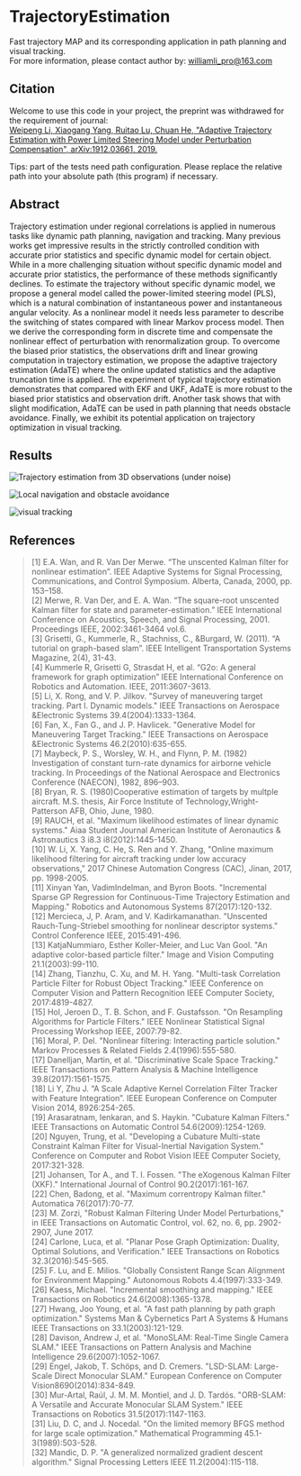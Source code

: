 ﻿# TrajectoryEstimation
Fast trajectory MAP and its corresponding application in path planning and visual tracking.  
For more information, please contact author by: williamli_pro@163.com

## Citation
Welcome to use this code in your project, the preprint was withdrawed for the requirement of journal: <br>
[Weipeng Li, Xiaogang Yang, Ruitao Lu, Chuan He, "Adaptive Trajectory Estimation with Power Limited Steering Model under Perturbation Compensation", arXiv:1912.03661, 2019.](https://arxiv.org/abs/1912.03661)

Tips: part of the tests need path configuration. Please replace the relative path into your absolute path (this program) if necessary.

## Abstract
Trajectory estimation under regional correlations is applied in numerous tasks like dynamic path planning, navigation and tracking. Many previous works get impressive results in the strictly controlled condition with accurate prior statistics and specific dynamic model for certain object. While in a more challenging situation without specific dynamic model and accurate prior statistics, the performance of these methods significantly declines. To estimate the trajectory without specific dynamic model, we propose a general model called the power-limited steering model (PLS), which is a natural combination of instantaneous power and instantaneous angular velocity. As a nonlinear model it needs less parameter to describe the switching of states compared with linear Markov process model. Then we derive the corresponding form in discrete time and compensate the nonlinear effect of perturbation with renormalization group. To overcome the biased prior statistics, the observations drift and linear growing computation in trajectory estimation, we propose the adaptive trajectory estimation (AdaTE) where the online updated statistics and the adaptive truncation time is applied. The experiment of typical trajectory estimation demonstrates that compared with EKF and UKF, AdaTE is more robust to the biased prior statistics and observation drift. Another task shows that with slight modification, AdaTE can be used in path planning that needs obstacle avoidance. Finally, we exhibit its potential application on trajectory optimization in visual tracking.

## Results
![Trajectory estimation from 3D observations (under noise)](https://github.com/WilliamLiPro/TrajectoryEstimation/tree/master/present-result/trajectory-estimation.png)

![Local navigation and obstacle avoidance](https://github.com/WilliamLiPro/TrajectoryEstimation/tree/master/present-result/online-path-planning.png)

![visual tracking](https://github.com/WilliamLiPro/TrajectoryEstimation/tree/master/present-result/visual-tracking-filtering.png)

## References
>[1]	E.A. Wan, and R. Van Der Merwe. “The unscented Kalman filter for nonlinear estimation”. IEEE Adaptive Systems for Signal Processing, Communications, and Control Symposium. Alberta, Canada, 2000, pp. 153–158.  
>[2]	Merwe, R. Van Der, and E. A. Wan. “The square-root unscented Kalman filter for state and parameter-estimation.” IEEE International Conference on Acoustics, Speech, and Signal Processing, 2001. Proceedings IEEE, 2002:3461-3464 vol.6.  
>[3]	Grisetti, G., Kummerle, R., Stachniss, C., &Burgard, W. (2011). “A tutorial on graph-based slam”. IEEE Intelligent Transportation Systems Magazine, 2(4), 31-43.  
>[4]	Kummerle R, Grisetti G, Strasdat H, et al. “G2o: A general framework for graph optimization” IEEE International Conference on Robotics and Automation. IEEE, 2011:3607-3613.  
>[5]	Li, X. Rong, and V. P. Jilkov. "Survey of maneuvering target tracking. Part I. Dynamic models." IEEE Transactions on Aerospace &Electronic Systems 39.4(2004):1333-1364.  
>[6]	Fan, X., Fan G., and J. P. Havlicek. "Generative Model for Maneuvering Target Tracking." IEEE Transactions on Aerospace &Electronic Systems 46.2(2010):635-655.    
>[7]	Maybeck, P. S., Worsley, W. H., and Flynn, P. M. (1982) Investigation of constant turn-rate dynamics for airborne vehicle tracking. In Proceedings of the National Aerospace and Electronics Conference (NAECON), 1982, 896–903.  
>[8]	Bryan, R. S. (1980)Cooperative estimation of targets by multple aircraft. M.S. thesis, Air Force Institute of Technology,Wright-Patterson AFB, Ohio, June, 1980.  
>[9]	RAUCH, et al. "Maximum likelihood estimates of linear dynamic systems." Aiaa Student Journal American Institute of Aeronautics & Astronautics 3 i8.3 i8(2012):1445-1450.  
>[10]	W. Li, X. Yang, C. He, S. Ren and Y. Zhang, "Online maximum likelihood filtering for aircraft tracking under low accuracy observations," 2017 Chinese Automation Congress (CAC), Jinan, 2017, pp. 1998-2005.  
>[11]	Xinyan Yan, VadimIndelman, and Byron Boots. "Incremental Sparse GP Regression for Continuous-Time Trajectory Estimation and Mapping." Robotics and Autonomous Systems 87(2017):120-132.  
>[12]	Mercieca, J, P. Aram, and V. Kadirkamanathan. "Unscented Rauch-Tung-Striebel smoothing for nonlinear descriptor systems." Control Conference IEEE, 2015:491-496.  
>[13]	KatjaNummiaro, Esther Koller-Meier, and Luc Van Gool. "An adaptive color-based particle filter." Image and Vision Computing 21.1(2003):99-110.  
>[14]	Zhang, Tianzhu, C. Xu, and M. H. Yang. "Multi-task Correlation Particle Filter for Robust Object Tracking." IEEE Conference on Computer Vision and Pattern Recognition IEEE Computer Society, 2017:4819-4827.  
>[15]	Hol, Jeroen D., T. B. Schon, and F. Gustafsson. "On Resampling Algorithms for Particle Filters." IEEE Nonlinear Statistical Signal Processing Workshop IEEE, 2007:79-82.  
>[16]	Moral, P. Del. "Nonlinear filtering: Interacting particle solution." Markov Processes & Related Fields 2.4(1996):555-580.  
>[17]	Danelljan, Martin, et al. "Discriminative Scale Space Tracking." IEEE Transactions on Pattern Analysis & Machine Intelligence 39.8(2017):1561-1575.  
>[18]	Li Y, Zhu J. “A Scale Adaptive Kernel Correlation Filter Tracker with Feature Integration”. IEEE European Conference on Computer Vision 2014, 8926:254-265.  
>[19]	Arasaratnam, Ienkaran, and S. Haykin. "Cubature Kalman Filters." IEEE Transactions on Automatic Control 54.6(2009):1254-1269.  
>[20]	Nguyen, Trung, et al. "Developing a Cubature Multi-state Constraint Kalman Filter for Visual-Inertial Navigation System." Conference on Computer and Robot Vision IEEE Computer Society, 2017:321-328.  
>[21]	Johansen, Tor A., and T. I. Fossen. "The eXogenous Kalman Filter (XKF)." International Journal of Control 90.2(2017):161-167.  
>[22]	Chen, Badong, et al. "Maximum correntropy Kalman filter." Automatica 76(2017):70-77.  
>[23]	M. Zorzi, "Robust Kalman Filtering Under Model Perturbations," in IEEE Transactions on Automatic Control, vol. 62, no. 6, pp. 2902-2907, June 2017.  
>[24]	Carlone, Luca, et al. "Planar Pose Graph Optimization: Duality, Optimal Solutions, and Verification." IEEE Transactions on Robotics 32.3(2016):545-565.  
>[25]	F. Lu, and E. Milios. "Globally Consistent Range Scan Alignment for Environment Mapping." Autonomous Robots 4.4(1997):333-349.  
>[26]	Kaess, Michael. "Incremental smoothing and mapping." IEEE Transactions on Robotics 24.6(2008):1365-1378.  
>[27]	Hwang, Joo Young, et al. "A fast path planning by path graph optimization." Systems Man & Cybernetics Part A Systems & Humans IEEE Transactions on 33.1(2003):121-129.  
>[28]	Davison, Andrew J, et al. "MonoSLAM: Real-Time Single Camera SLAM." IEEE Transactions on Pattern Analysis and Machine Intelligence 29.6(2007):1052-1067.  
>[29]	Engel, Jakob, T. Schöps, and D. Cremers. "LSD-SLAM: Large-Scale Direct Monocular SLAM." European Conference on Computer Vision8690(2014):834-849.  
>[30]	Mur-Artal, Raúl, J. M. M. Montiel, and J. D. Tardós. "ORB-SLAM: A Versatile and Accurate Monocular SLAM System." IEEE Transactions on Robotics 31.5(2017):1147-1163.  
>[31]	Liu, D. C, and J. Nocedal. "On the limited memory BFGS method for large scale optimization." Mathematical Programming 45.1-3(1989):503-528.  
>[32]	Mandic, D. P. "A generalized normalized gradient descent algorithm." Signal Processing Letters IEEE 11.2(2004):115-118.  
